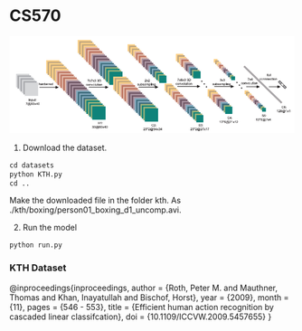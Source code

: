 # CS570

![](image.png)

1. Download the dataset.

```
cd datasets
python KTH.py
cd ..
```

Make the downloaded file in the folder kth. As ./kth/boxing/person01_boxing_d1_uncomp.avi.

2. Run the model

```
python run.py
```

### KTH Dataset

@inproceedings{inproceedings,
author = {Roth, Peter M. and Mauthner, Thomas and Khan, Inayatullah and Bischof, Horst},
year = {2009},
month = {11},
pages = {546 - 553},
title = {Efficient human action recognition by cascaded linear classifcation},
doi = {10.1109/ICCVW.2009.5457655}
}
